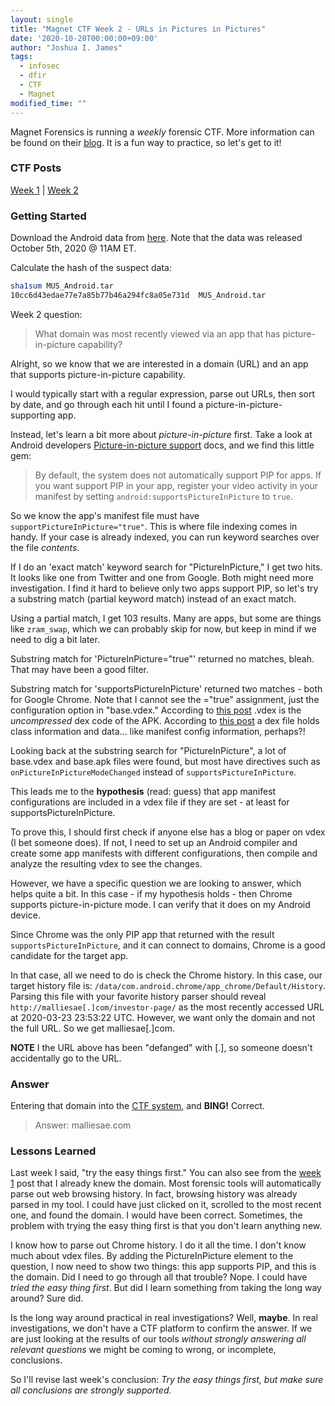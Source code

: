 ```yaml
---
layout: single
title: "Magnet CTF Week 2 - URLs in Pictures in Pictures"
date: '2020-10-20T00:00:00+09:00'
author: "Joshua I. James"
tags:
  - infosec
  - dfir
  - CTF
  - Magnet
modified_time: ""
---
```


Magnet Forensics is running a *weekly* forensic CTF. More information can be found on their [blog](https://www.magnetforensics.com/blog/magnet-weekly-ctf-challenge/). It is a fun way to practice, so let's get to it!

### CTF Posts

[Week 1](https://dfir.science/2020/10/Magnet-CTF-Week-1-Timestamps-of-doom.html) | [Week 2](https://dfir.science/2020/10/Magnet-CTF-Week-2-URLs-in-Pictures-in-Pictures.html)

### Getting Started

Download the Android data from [here](https://drive.google.com/file/d/1tVTppe4-3Hykug7NrOJrBJT4OXuNOiDO/view?usp=sharing). Note that the data was released October 5th, 2020 @ 11AM ET.

Calculate the hash of the suspect data:
```bash
sha1sum MUS_Android.tar 
10cc6d43edae77e7a85b77b46a294fc8a05e731d  MUS_Android.tar
```

Week 2 question:

> What domain was most recently viewed via an app that has picture-in-picture capability?

Alright, so we know that we are interested in a domain (URL) and an app that supports picture-in-picture capability.

I would typically start with a regular expression, parse out URLs, then sort by date, and go through each hit until I found a picture-in-picture-supporting app.

Instead, let's learn a bit more about *picture-in-picture* first. Take a look at Android developers [Picture-in-picture support](https://developer.android.com/guide/topics/ui/picture-in-picture) docs, and we find this little gem:

> By default, the system does not automatically support PIP for apps. If you want support PIP in your app, register your video activity in your manifest by setting  ```android:supportsPictureInPicture``` to ```true```.

So we know the app's manifest file must have ```supportPictureInPicture="true"```. This is where file indexing comes in handy. If your case is already indexed, you can run keyword searches over the file *contents*.

If I do an 'exact match' keyword search for "PictureInPicture," I get two hits. It looks like one from Twitter and one from Google. Both might need more investigation. I find it hard to believe only two apps support PIP, so let's try a substring match (partial keyword match) instead of an exact match.

Using a partial match, I get 103 results. Many are apps, but some are things like ```zram_swap```, which we can probably skip for now, but keep in mind if we need to dig a bit later.

Substring match for 'PictureInPicture="true"' returned no matches, bleah. That may have been a good filter.

Substring match for 'supportsPictureInPicture' returned two matches - both for Google Chrome. Note that I cannot see the ="true" assignment, just the configuration option in "base.vdex." According to [this post](https://source.android.com/devices/tech/dalvik/configure) .vdex is the *uncompressed* dex code of the APK. According to [this post](https://source.android.com/devices/tech/dalvik/dex-format) a dex file holds class information and data... like manifest config information, perhaps?!

Looking back at the substring search for "PictureInPicture", a lot of base.vdex and base.apk files were found, but most have directives such as ```onPictureInPictureModeChanged``` instead of ```supportsPictureInPicture```.

This leads me to the **hypothesis** (read: guess) that app manifest configurations are included in a vdex file if they are set - at least for supportsPictureInPicture.

To prove this, I should first check if anyone else has a blog or paper on vdex (I bet someone does). If not, I need to set up an Android compiler and create some app manifests with different configurations, then compile and analyze the resulting vdex to see the changes.

However, we have a specific question we are looking to answer, which helps quite a bit. In this case - if my hypothesis holds - then Chrome supports picture-in-picture mode. I can verify that it does on my Android device.

Since Chrome was the only PIP app that returned with the result ```supportsPictureInPicture```, and it can connect to domains, Chrome is a good candidate for the target app.

In that case, all we need to do is check the Chrome history. In this case, our target history file is: ```/data/com.android.chrome/app_chrome/Default/History```. Parsing this file with your favorite history parser should reveal ```http://malliesae[.]com/investor-page/```  as the most recently accessed URL at 2020-03-23 23:53:22 UTC. However, we want only the domain and not the full URL. So we get malliesae[.]com.

**NOTE** I the URL above has been "defanged" with [.], so someone doesn't accidentally go to the URL.

### Answer

Entering that domain into the [CTF system](https://magnetweeklyctf.ctfd.io), and **BING!** Correct. 

> Answer: malliesae.com

### Lessons Learned

Last week I said, "try the easy things first." You can also see from the [week 1](https://dfir.science/2020/10/Magnet-CTF-Week-1-Timestamps-of-doom.html) post that I already knew the domain. Most forensic tools will automatically parse out web browsing history. In fact, browsing history was already parsed in my tool. I could have just clicked on it, scrolled to the most recent one, and found the domain. I would have been correct. Sometimes, the problem with trying the easy thing first is that you don't learn anything new.

I know how to parse out Chrome history. I do it all the time. I don't know much about vdex files. By adding the PictureInPicture element to the question, I now need to show two things: this app supports PIP, and this is the domain. Did I need to go through all that trouble? Nope. I could have *tried the easy thing first*. But did I learn something from taking the long way around? Sure did.

Is the long way around practical in real investigations? Well, **maybe**. In real investigations, we don't have a CTF platform to confirm the answer. If we are just looking at the results of our tools *without strongly answering all relevant questions* we might be coming to wrong, or incomplete, conclusions.

So I'll revise last week's conclusion: *Try the easy things first, but make sure all conclusions are strongly supported.*